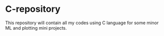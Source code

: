 # C-repository
This repository will contain all my codes  using C language for some minor ML and plotting mini projects.
